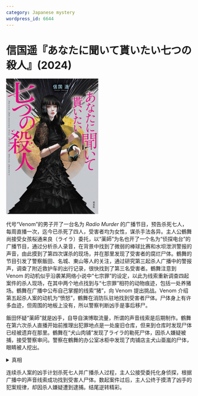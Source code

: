 ```yaml
---
category: Japanese mystery
wordpress_id: 6644
---
```


# 信国遥『あなたに聞いて貰いたい七つの殺人』(2024)

<img src=images/2024_cover.jpg width=250/>

代号“Venom”的男子开了一台名为 <i>Radio Murder</i> 的广播节目，预告杀死七人，每周直播一次，迄今已杀死了四人，受害者均为女性，谋杀手法各异。主人公鶴舞尚接受女孩桜通来良（ライラ）委托，以“薬師”为名也开了一个名为“侦探电台”的广播节目，通过分析杀人录音，在背景中找到了微弱的棒球比赛和水坝泄洪警报的声音，由此摸到了第四次谋杀的现场，并在那里发现了受害者的腐烂尸体。鶴舞的节目引发了警察飯田、名城、東山等人的关注，通过研究第三起杀人广播中的警报声，调查了附近救护车的出行记录，很快找到了第三名受害者。鶴舞注意到 Venom 的动机似乎沿袭某网络小说中“七宗罪”的设定，以此为线索重新调查四起案件的杀人现场，在其中两个地点找到与“七宗罪”相符的动物痕迹，包括一处养猪场。鶴舞在广播中公布自己掌握的线索“猪”，向 Venom 提出挑战。Venom 介绍第五起杀人案的动机为“愤怒”，鶴舞在消防队驻地找到受害者尸体。尸体身上有许多血迹，但周围的地板上没有，所以警察判断凶手是事后移尸。

飯田怀疑“薬師”就是凶手，自导自演博取流量，所谓的声音线索是后期制作。鶴舞在第六次杀人直播开始前推理出犯罪地点是一处废旧仓库，但来到仓库时发现尸体已经被遗弃在那里。鶴舞在“犬山肉铺”发现了ライラ的勒死尸体，因杀人嫌疑被捕，接受警察审问。警察在鶴舞的办公室冰柜中发现了肉铺店主犬山亜嵐的尸体，眼睛被人挖出。

<details><summary>真相</summary>
连续杀人案的凶手是犬山亜嵐，他是警察東山和ライラ同父异母的弟弟。亜嵐计划杀死七人，其中最后一人是ライラ。東山在肉铺发现了亜嵐杀死的女性尸体和录好的杀人广播，与亜嵐争斗时将其杀死。東山和ライラ为了掩盖弟弟是连续杀人犯，设计放出杀人广播，并委托鶴舞扮演侦探调查，意图嫁祸给鶴舞。二人故意在声音中加入线索，让鶴舞做出有漏洞的推理，并把尸体搬到鶴舞推理出的地点。（伏线：养猪场其实只养了家禽，废弃建筑的门故意开着。）亜嵐在第三起杀人的广播中混入救护车的警报声，是因为知道東山是警察（推理切入点），能查到一般市民查不到的救护车记录。東山和ライラ都有异色眼，靠戴隐形眼镜隐藏，挖出亜嵐的眼睛也是为了隐藏这一点。
</details>

连续杀人案的凶手计划杀死七人并广播杀人过程，主人公接受委托化身侦探，根据广播中的声音线索成功找到受害人尸体。数起案件过后，主人公终于摸清了凶手的犯案规律，却因杀人嫌疑遭到逮捕。结尾逆转精彩。